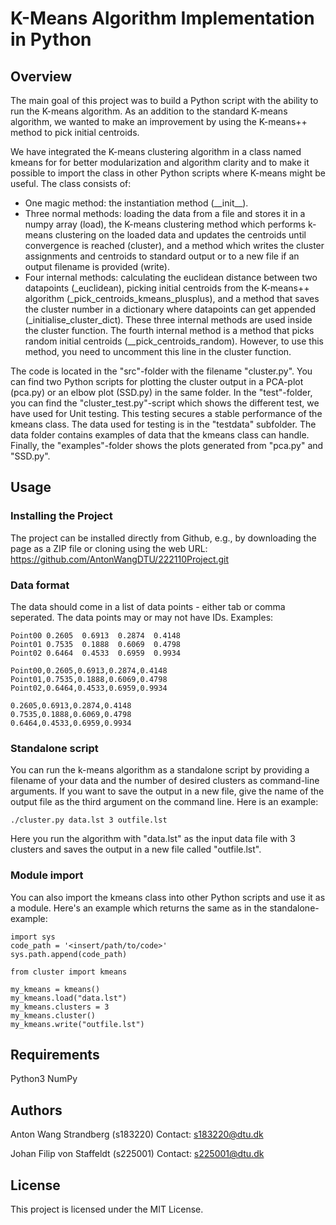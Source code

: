 # K-Means Algorithm Implementation in Python

## Overview

The main goal of this project was to build a Python script with the ability to run the K-means algorithm. As an addition to the standard K-means algorithm, we wanted to make an improvement by using the K-means++ method to pick initial centroids.

We have integrated the K-means clustering algorithm in a class named kmeans for for better modularization and algorithm clarity and to make it possible to import the class in other Python scripts where K-means might be useful. The class consists of:
* One magic method: the instantiation method (_\_init__).
* Three normal methods: loading the data from a file and stores it in a numpy array (load), the K-means clustering method which performs k-means clustering on the loaded data and updates the centroids until convergence is reached (cluster), and a method which writes the cluster assignments and centroids to standard output or to a new file if an output filename is provided (write).
* Four internal methods: calculating the euclidean distance between two datapoints (_euclidean), picking initial centroids from the K-means++ algorithm (\_pick\_centroids\_kmeans\_plusplus), and a method that saves the cluster number in a dictionary where datapoints can get appended (\_initialise\_cluster\_dict). These three internal methods are used inside the cluster function. The fourth internal method is a method that picks random initial centroids (\__pick_centroids_random). However, to use this method, you need to uncomment this line in the cluster function.

The code is located in the "src"-folder with the filename "cluster.py". You can find two Python scripts for plotting the cluster output in a PCA-plot (pca.py) or an elbow plot (SSD.py) in the same folder. In the "test"-folder, you can find the "cluster_test.py"-script which shows the different test, we have used for Unit testing. This testing secures a stable performance of the kmeans class. The data used for testing is in the "testdata" subfolder. The data folder contains examples of data that the kmeans class can handle. Finally, the "examples"-folder shows the plots generated from "pca.py" and "SSD.py".

## Usage

### Installing the Project

The project can be installed directly from Github, e.g., by downloading the page as a ZIP file or cloning using the web URL: https://github.com/AntonWangDTU/222110Project.git

### Data format

The data should come in a list of data points - either tab or comma seperated. The data points may or may not have IDs. Examples:
```
Point00	0.2605	0.6913	0.2874	0.4148
Point01	0.7535	0.1888	0.6069	0.4798
Point02	0.6464	0.4533	0.6959	0.9934
```
```
Point00,0.2605,0.6913,0.2874,0.4148
Point01,0.7535,0.1888,0.6069,0.4798
Point02,0.6464,0.4533,0.6959,0.9934
```
```
0.2605,0.6913,0.2874,0.4148
0.7535,0.1888,0.6069,0.4798
0.6464,0.4533,0.6959,0.9934
```
### Standalone script

You can run the k-means algorithm as a standalone script by providing a filename of your data and the number of desired clusters as command-line arguments. If you want to save the output in a new file, give the name of the output file as the third argument on the command line. Here is an example:
```
./cluster.py data.lst 3 outfile.lst
```
Here you run the algorithm with "data.lst" as the input data file with 3 clusters and saves the output in a new file called "outfile.lst".

### Module import

You can also import the kmeans class into other Python scripts and use it as a module. Here's an example which returns the same as in the standalone-example:

```
import sys
code_path = '<insert/path/to/code>'
sys.path.append(code_path)

from cluster import kmeans

my_kmeans = kmeans()
my_kmeans.load("data.lst")
my_kmeans.clusters = 3
my_kmeans.cluster()
my_kmeans.write("outfile.lst")
```

## Requirements

Python3
NumPy

## Authors

Anton Wang Strandberg (s183220)
Contact: s183220@dtu.dk

Johan Filip von Staffeldt (s225001)
Contact: s225001@dtu.dk

## License

This project is licensed under the MIT License.
    
